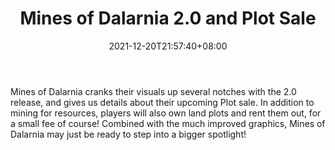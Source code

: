 ﻿---
title: "Mines of Dalarnia 2.0 and Plot Sale"
date: 2021-12-20T21:57:40+08:00
lastmod: 2021-12-20T16:45:40+08:00
draft: false
authors: ["Fair"]
description: "Mines of Dalarnia cranks their visuals up several notches with the 2.0 release, and gives us details about their upcoming Plot sale. In addition to mining for resources, players will also own land plots and rent them out, for a small fee of course! Combined with the much improved graphics, Mines of Dalarnia may just be ready to step into a bigger spotlight!"
featuredImage: "mines-of-dalarnia-2-0-and-plot-sale.png"
tags: ["Virtual World","Play to Earn"]
categories: ["news"]
news: ["Virtual World"]
weight: 
lightgallery: true
pinned: false
recommend: false
recommend1: false
---

Mines of Dalarnia cranks their visuals up several notches with the 2.0 release, and gives us details about their upcoming Plot sale. In addition to mining for resources, players will also own land plots and rent them out, for a small fee of course! Combined with the much improved graphics, Mines of Dalarnia may just be ready to step into a bigger spotlight!

<!--more-->

